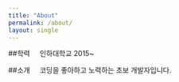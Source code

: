 ```yaml
---
title: "About"
permalink: /about/
layout: single
---
```


##학력
&nbsp;&nbsp;&nbsp;&nbsp;인하대학교 2015~

##소개
&nbsp;&nbsp;&nbsp;&nbsp;코딩을 좋아하고 노력하는 초보 개발자입니다.